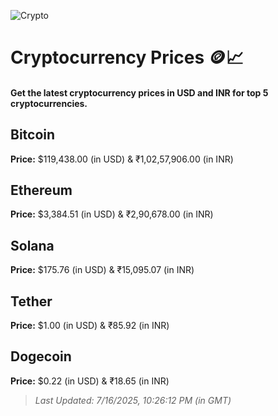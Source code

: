 
![Crypto](https://www.techguide.com.au/wp-content/uploads/2020/11/crypto3.jpeg)

# Cryptocurrency Prices 🪙📈

#### Get the latest cryptocurrency prices in USD and INR for top 5 cryptocurrencies.

## Bitcoin

**Price:** $119,438.00 (in USD) & ₹1,02,57,906.00 (in INR)

## Ethereum

**Price:** $3,384.51 (in USD) & ₹2,90,678.00 (in INR)

## Solana

**Price:** $175.76 (in USD) & ₹15,095.07 (in INR)

## Tether

**Price:** $1.00 (in USD) & ₹85.92 (in INR)

## Dogecoin

**Price:** $0.22 (in USD) & ₹18.65 (in INR)

> _Last Updated: 7/16/2025, 10:26:12 PM (in GMT)_
